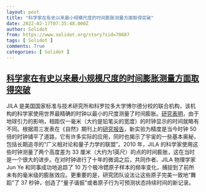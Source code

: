 ```yaml
---
layout: post
title: "科学家在有史以来最小规模尺度的时间膨胀测量方面取得突破"
date: 2022-02-17T07:35:48.000Z
author: Solidot
from: https://www.solidot.org/story?sid=70687
tags: [ Solidot ]
comments: True
categories: [ Solidot ]
---
```

<!--1645083348000-->
[科学家在有史以来最小规模尺度的时间膨胀测量方面取得突破](https://www.solidot.org/story?sid=70687)
------

<div>
JILA 是美国国家标准与技术研究所和科罗拉多大学博尔德分校的联合机构，该机构的科学家使用世界最精确的时钟以最小的尺度测量了时间膨胀。<a href="https://www.vice.com/en/article/jgmbdg/scientists-make-breakthrough-in-warping-time-at-smallest-scale-ever">研究表明</a>，由于地球引力的影响，相距仅一毫米（大约是铅笔尖的宽度）的时钟显示的时间就略有不同。根据周三发表在《自然》期刊上的<a href="https://www.nature.com/articles/s41586-021-04349-7??utm_medium=affiliate&amp;utm_source=commission_junction&amp;utm_campaign=CONR_PF018_ECOM_GL_PHSS_ALWYS_PRODUCT&amp;utm_content=productdatafeed&amp;utm_term=PID100094349&amp;CJEVENT=dfbee7108f6b11ec836b442f0a1c0e0d" target="_blank">研究报告</a>，新实验为精度是当今时钟 50 倍的时钟铺平了道路，它有许多实际的应用，同时也揭示了宇宙的一些基本奥秘，包括长期追寻的“广义相对论和量子力学的联盟”。2010 年，JILA 的科学家使用这些时钟测量了两个高度差为 33 厘米（大约为1英尺）的点的时间膨胀，这在当时是一个很大的进步。在对时钟进行了十年的微调之后，共同作者、JILA 物理学家 Jun Ye 和同事成功地追踪了 10 万个极冷锶原子样本的频率变化，捕捉到了前所未有的毫米级的膨胀效应。更重要的是，研究团队设法让这些原子完美一致地“舞蹈”了 37 秒钟，创造了“量子谐振”或者原子行为可预测状态持续时间的新记录。
</div>
